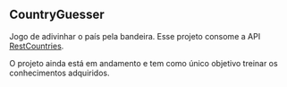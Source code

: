 ## CountryGuesser

Jogo de adivinhar o país pela bandeira. Esse projeto consome a API [RestCountries](https://gitlab.com/restcountries/restcountries).

O projeto ainda está em andamento e tem como único objetivo treinar os conhecimentos adquiridos.
